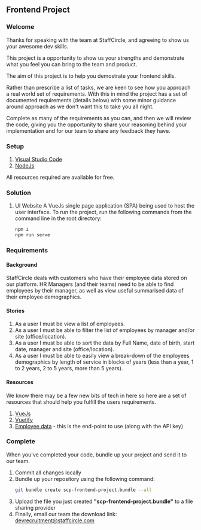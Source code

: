 ## Frontend Project

### Welcome
Thanks for speaking with the team at StaffCircle, and agreeing to show us your awesome dev skills.

This project is a opportunity to show us your strengths and demonstrate what you feel you can bring to the team and product.

The aim of this project is to help you demostrate your frontend skills.

Rather than prescribe a list of tasks, we are keen to see how you approach a real world set of requirements. With this in mind the project has a set of documented requirements (details below) with some minor guidance around approach as we don't want this to take you all night.

Complete as many of the requirements as you can, and then we will review the code, giving you the opportunity to share your reasoning behind your implementation and for our team to share any feedback they have.

### Setup
1. [Visual Studio Code](https://code.visualstudio.com/)
2. [NodeJs](https://nodejs.org/)

All resources required are available for free.

### Solution
1. UI Website
A VueJs single page application (SPA) being used to host the user interface. To run the project, run the following commands from the command line in the root directory:
    ```bash
	npm i
	npm run serve
	```

### Requirements
#### Background
StaffCircle deals with customers who have their employee data stored on our platform.
HR Managers (and their teams) need to be able to find employees by their manager, as well as view useful summarised data of their employee demographics.

#### Stories
1. As a user I must be view a list of employees.
2. As a user I must be able to filter the list of employees by manager and/or site (office/location).
3. As a user I must be able to sort the data by Full Name, date of birth, start date, manager and site (office/location).
4. As a user I must be able to easily view a break-down of the employees demographics by length of service in blocks of years (less than a year, 1 to 2 years, 2 to 5 years, more than 5 years).

#### Resources
We know there may be a few new bits of tech in here so here are a set of resources that should help you fulfill the users requirements.
1. [VueJs](https://vuejs.org/)
2. [Vuetify](https://vuetifyjs.com/)
3. [Employee data]('https://api.jsonbin.io/b/5e8f3cde8e85c84370132fbd/4') - this is the end-point to use (along with the API key)

### Complete
When you've completed your code, bundle up your project and send it to our team.
1. Commit all changes locally
2. Bundle up your repository using the following command:
    ```bash
    git bundle create scp-frontend-project.bundle --all
    ```
3. Upload the file you just created **"scp-frontend-project.bundle"** to a file sharing provider
4. Finally, email our team the download link: devrecruitment@staffcircle.com
